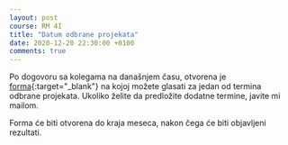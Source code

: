 ```yaml
---
layout: post
course: RM 4I
title: "Datum odbrane projekata"
date: 2020-12-20 22:30:00 +0100
comments: true
---
```


Po dogovoru sa kolegama na današnjem času, otvorena je 
[forma](https://forms.gle/s3bNmonosPavyp45A){:target="_blank"}
na kojoj možete glasati za jedan od termina odbrane projekata. 
Ukoliko želite da predložite dodatne termine, javite mi mailom.

Forma će biti otvorena do kraja meseca, nakon čega će biti objavljeni
rezultati.
